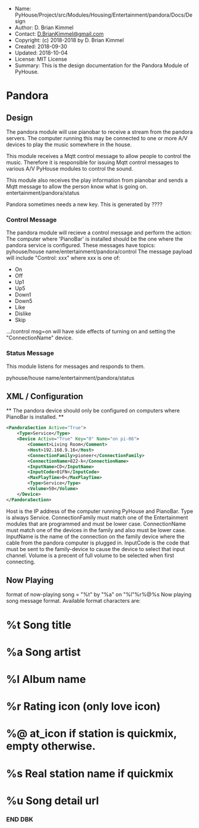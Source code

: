 * Name:      PyHouse/Project/src/Modules/Housing/Entertainment/pandora/Docs/Design
* Author:    D. Brian Kimmel
* Contact:   D.BrianKimmel@gmail.com
* Copyright: (c) 2018-2018 by D. Brian Kimmel
* Created:   2018-09-30
* Updated:   2018-10-04
* License:   MIT License
* Summary:   This is the design documentation for the Pandora Module of PyHouse.


# Pandora


## Design

The pandora module will use pianobar to receive a stream from the pandora servers.
The computer running this may be connected to one or more A/V devices to play the music somewhere in the house.

This module receives a Mqtt control message to allow people to control the music.
Therefore it is responsible for issuing Mqtt control messages to various A/V PyHouse modules to control the sound.

This module also receives the play information from pianobar and sends a Mqtt message to allow the person
know what is going on.
entertainment/pandora/status

Pandora sometimes needs a new key.
This is generated by ????


### Control Message

The pandora module will recieve a control message and perform the action:
The computer where 'PianoBar' is installed should be the one where the pandora service is configured.
These messages have topics:
		pyhouse/house name/entertainment/pandora/control
The message payload will include "Control: xxx"
where xxx is one of:
* On
* Off
* Up1
* Up5
* Down1
* Down5
* Like
* Dislike
* Skip

.../control msg=on will have side effects of turning on and setting the "ConnectionName" device.

### Status Message

This module listens for messages and responds to them.

pyhouse/house name/entertainment/pandora/status  <Payload>


## XML / Configuration

** The pandora device should only be configured on computers where PianoBar is installed. **

```xml
<PandoraSection Active="True">
	<Type>Service</Type>
	<Device Active="True" Key="0" Name="on pi-06">
		<Comment>Living Room</Comment>
		<Host>192.168.9.16</Host>
		<ConnectionFamily>pioneer</ConnectionFamily>
		<ConnectionName>822-k</ConnectionName>
		<InputName>CD</InputName>
		<InputCode>01FN</InputCode>
		<MaxPlayTime>0</MaxPlayTime>
		<Type>Service</Type>
		<Volume>50</Volume>
	</Device>
</PandoraSection>
```

Host is the IP address of the computer running PyHouse and PianoBar.
Type is always Service.
ConnectionFamily must match one of the Entertainment modules that are programmed and must be lower case.
ConnectionName must match one of the devices in the family and also must be lower case.
InputName is the name of the connection on the family device where the cable from the pandora computer is plugged in.
InputCode is the code that must be sent to the family-device to cause the device to select that input channel.
Volume is a precent of full volume to be selected when first connecting.


## Now Playing

format of now-playing song = "%t" by "%a" on "%l"%r%@%s
Now playing song message format. Available format characters are:
# %t Song title
# %a Song artist
# %l Album name
# %r Rating icon (only love icon)
# %@ at_icon if station is quickmix, empty otherwise.
# %s Real station name if quickmix
# %u Song detail url


### END DBK
